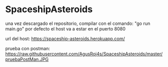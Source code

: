 # SpaceshipAsteroids


una vez descargado el repositorio, compilar con el comando: "go run main.go"
por defecto el host va a estar en el puerto 8080

url del host: https://spaceship-asteroids.herokuapp.com/


prueba con postman: https://raw.githubusercontent.com/AgusRoj4s/SpaceshipAsteroids/master/pruebaPostMan.JPG
